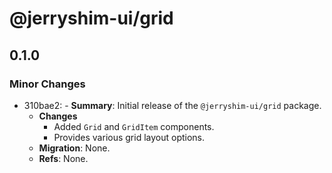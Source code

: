 # @jerryshim-ui/grid

## 0.1.0

### Minor Changes

- 310bae2: - **Summary**: Initial release of the `@jerryshim-ui/grid` package.
  - **Changes**
    - Added `Grid` and `GridItem` components.
    - Provides various grid layout options.
  - **Migration**: None.
  - **Refs**: None.
